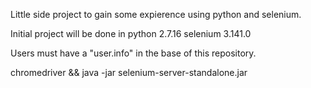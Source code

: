 Little side project to gain some expierence using python and selenium.

Initial project will be done in python 2.7.16
selenium 3.141.0

Users must have a "user.info" in the base of this repository.

chromedriver && java -jar selenium-server-standalone.jar

